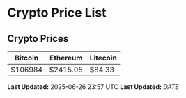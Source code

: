 # Crypto Price List

## Crypto Prices
| Bitcoin | Ethereum | Litecoin |
| ------- | -------- | -------- |
| $106984 | $2415.05 | $84.33 |
**Last Updated:** 2025-06-26 23:57 UTC
**Last Updated:** $DATE$
